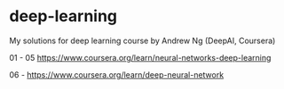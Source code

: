 # deep-learning
My solutions for deep learning course by Andrew Ng (DeepAI, Coursera)

01 - 05 https://www.coursera.org/learn/neural-networks-deep-learning

06 - https://www.coursera.org/learn/deep-neural-network
